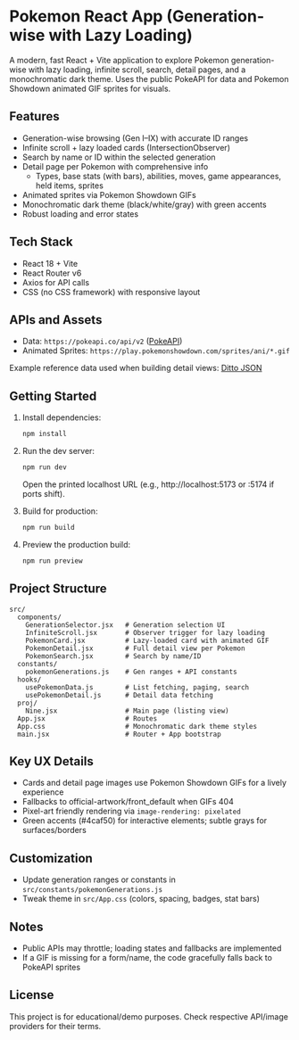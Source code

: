 # Pokemon React App (Generation-wise with Lazy Loading)

A modern, fast React + Vite application to explore Pokemon generation-wise with lazy loading, infinite scroll, search, detail pages, and a monochromatic dark theme. Uses the public PokeAPI for data and Pokemon Showdown animated GIF sprites for visuals.

## Features

- Generation-wise browsing (Gen I–IX) with accurate ID ranges
- Infinite scroll + lazy loaded cards (IntersectionObserver)
- Search by name or ID within the selected generation
- Detail page per Pokemon with comprehensive info
  - Types, base stats (with bars), abilities, moves, game appearances, held items, sprites
- Animated sprites via Pokemon Showdown GIFs
- Monochromatic dark theme (black/white/gray) with green accents
- Robust loading and error states

## Tech Stack

- React 18 + Vite
- React Router v6
- Axios for API calls
- CSS (no CSS framework) with responsive layout

## APIs and Assets

- Data: `https://pokeapi.co/api/v2` ([PokeAPI](https://pokeapi.co))
- Animated Sprites: `https://play.pokemonshowdown.com/sprites/ani/*.gif`

Example reference data used when building detail views: [Ditto JSON](https://pokeapi.co/api/v2/pokemon/ditto)

## Getting Started

1. Install dependencies:
   ```bash
   npm install
   ```
2. Run the dev server:

   ```bash
   npm run dev
   ```

   Open the printed localhost URL (e.g., http://localhost:5173 or :5174 if ports shift).

3. Build for production:
   ```bash
   npm run build
   ```
4. Preview the production build:
   ```bash
   npm run preview
   ```

## Project Structure

```
src/
  components/
    GenerationSelector.jsx   # Generation selection UI
    InfiniteScroll.jsx       # Observer trigger for lazy loading
    PokemonCard.jsx          # Lazy-loaded card with animated GIF
    PokemonDetail.jsx        # Full detail view per Pokemon
    PokemonSearch.jsx        # Search by name/ID
  constants/
    pokemonGenerations.js    # Gen ranges + API constants
  hooks/
    usePokemonData.js        # List fetching, paging, search
    usePokemonDetail.js      # Detail data fetching
  proj/
    Nine.jsx                 # Main page (listing view)
  App.jsx                    # Routes
  App.css                    # Monochromatic dark theme styles
  main.jsx                   # Router + App bootstrap
```

## Key UX Details

- Cards and detail page images use Pokemon Showdown GIFs for a lively experience
- Fallbacks to official-artwork/front_default when GIFs 404
- Pixel-art friendly rendering via `image-rendering: pixelated`
- Green accents (#4caf50) for interactive elements; subtle grays for surfaces/borders

## Customization

- Update generation ranges or constants in `src/constants/pokemonGenerations.js`
- Tweak theme in `src/App.css` (colors, spacing, badges, stat bars)

## Notes

- Public APIs may throttle; loading states and fallbacks are implemented
- If a GIF is missing for a form/name, the code gracefully falls back to PokeAPI sprites

## License

This project is for educational/demo purposes. Check respective API/image providers for their terms.
